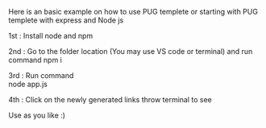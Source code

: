 Here is an basic example on how to use PUG templete or starting with PUG templete with express and Node js

1st : Install node and npm 

2nd : Go to the folder location (You may use VS code or terminal) and run command
      npm i 

3rd : Run command      
      node app.js 

4th : Click on the newly generated links throw terminal to see

Use as you like :)
